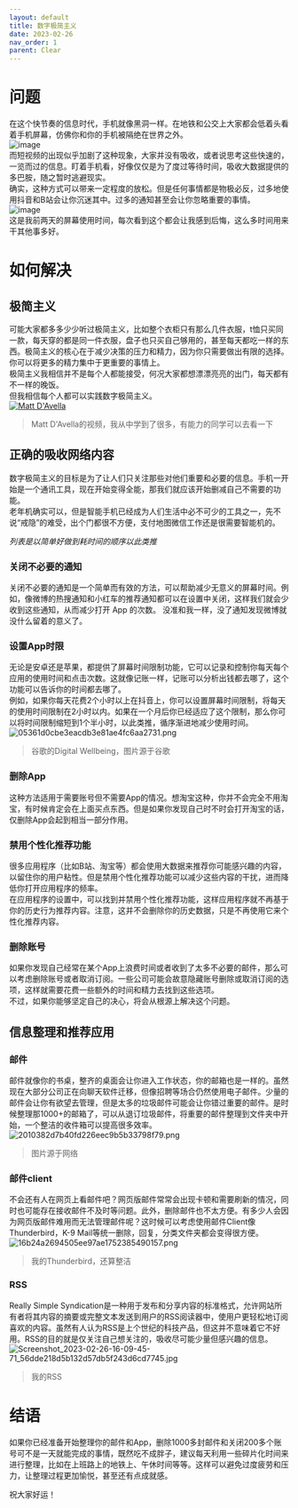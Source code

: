 ```yaml
---
layout: default
title: 数字极简主义
date: 2023-02-26
nav_order: 1
parent: Clear
---
```

# 问题
在这个快节奏的信息时代，手机就像黑洞一样。在地铁和公交上大家都会低着头看着手机屏幕，仿佛你和你的手机被隔绝在世界之外。  
![image](https://user-images.githubusercontent.com/31970387/221438992-aa5f733a-decc-4b3e-bb93-63028d774def.png)  
而短视频的出现似乎加剧了这种现象，大家并没有吸收，或者说思考这些快速的，一览而过的信息。盯着手机看，好像仅仅是为了度过等待时间，吸收大数据提供的多巴胺，随之暂时逃避现实。  
确实，这种方式可以带来一定程度的放松。但是任何事情都是物极必反，过多地使用抖音和B站会让你沉迷其中。过多的通知甚至会让你忽略重要的事情。  
![image](https://user-images.githubusercontent.com/31970387/221439006-7f5885cf-a34e-41fe-906d-d7a2f3446053.png)  
这是我前两天的屏幕使用时间，每次看到这个都会让我感到后悔，这么多时间用来干其他事多好。  

# 如何解决
## 极简主义
可能大家都多多少少听过极简主义，比如整个衣柜只有那么几件衣服，t恤只买同一款，每天穿的都是同一件衣服，盘子也只买自己够用的，甚至每天都吃一样的东西。极简主义的核心在于减少决策的压力和精力，因为你只需要做出有限的选择。你可以将更多的精力集中于更重要的事情上。  
极简主义我相信并不是每个人都能接受，何况大家都想漂漂亮亮的出门，每天都有不一样的晚饭。  
但我相信每个人都可以实践数字极简主义。  
[![Matt D'Avella](https://user-images.githubusercontent.com/31970387/221439036-190e4e70-3f9d-4388-bba2-e54debcadc26.png)](https://youtu.be/8eDcvoTzmRc?t=24)  
> Matt D'Avella的视频，我从中学到了很多，有能力的同学可以去看一下  
  
## 正确的吸收网络内容
数字极简主义的目标是为了让人们只关注那些对他们重要和必要的信息。手机一开始是一个通讯工具，现在开始变得全能，那我们就应该开始删减自己不需要的功能。  
老年机确实可以，但是智能手机已经成为人们生活中必不可少的工具之一，先不说“戒隐”的难受，出个门都很不方便，支付地图微信工作还是很需要智能机的。  
  
*列表是以简单好做到耗时间的顺序以此类推*  
### 关闭不必要的通知
关闭不必要的通知是一个简单而有效的方法，可以帮助减少无意义的屏幕时间。例如，像微博的热搜通知和小红车的推荐通知都可以在设置中关闭，这样我们就会少收到这些通知，从而减少打开 App 的次数。
没准和我一样，没了通知发现微博就没什么留着的意义了。  

### 设置App时限
无论是安卓还是苹果，都提供了屏幕时间限制功能，它可以记录和控制你每天每个应用的使用时间和点击次数。这就像记账一样，记账可以分析出钱都去哪了，这个功能可以告诉你的时间都去哪了。  
例如，如果你每天花费2个小时以上在抖音上，你可以设置屏幕时间限制，将每天的使用时间限制在2小时以内。如果在一个月后你已经适应了这个限制，那么你可以将时间限制缩短到1个半小时，以此类推，循序渐进地减少使用时间。  
![05361d0cbe3eacdb3e81ae4fc6aa2731.png](https://user-images.githubusercontent.com/31970387/221439077-7e86fbe4-bef2-4187-8e0c-9052cc16f2fe.png)  
> 谷歌的Digital Wellbeing，图片源于谷歌  
  
### 删除App
这种方法适用于需要账号但不需要App的情况。想淘宝这种，你并不会完全不用淘宝，有时候肯定会在上面买点东西。但是如果你发现自己时不时会打开淘宝的话，仅删除App会起到相当一部分作用。  
  
### 禁用个性化推荐功能  
很多应用程序（比如B站、淘宝等）都会使用大数据来推荐你可能感兴趣的内容，以留住你的用户粘性。但是禁用个性化推荐功能可以减少这些内容的干扰，进而降低你打开应用程序的频率。  
在应用程序的设置中，可以找到并禁用个性化推荐功能，这样应用程序就不再基于你的历史行为推荐内容。注意，这并不会删除你的历史数据，只是不再使用它来个性化推荐内容。  
  
### 删除账号
如果你发现自己经常在某个App上浪费时间或者收到了太多不必要的邮件，那么可以考虑删除账号或者取消订阅。一些公司可能会故意隐藏账号删除或取消订阅的选项，这样就需要花费一些额外的时间和精力去找到这些选项。  
不过，如果你能够坚定自己的决心，将会从根源上解决这个问题。  

## 信息整理和推荐应用
### 邮件
邮件就像你的书桌，整齐的桌面会让你进入工作状态，你的邮箱也是一样的。虽然现在大部分公司正在向聊天软件迁移，但像招聘等场合仍然使用电子邮件。少量的邮件会让你有欲望去管理，但是太多的垃圾邮件可能会让你错过重要的邮件。是时候整理那1000+的邮箱了，可以从退订垃圾邮件，将重要的邮件整理到文件夹中开始，一个整洁的收件箱可以提高很多效率。  
![2010382d7b40fd226eec9b5b33798f79.png](https://user-images.githubusercontent.com/31970387/221439086-53525ab2-d3a7-477c-855c-169331feb3f2.png)  
> 图片源于网络  
  
### 邮件client
不会还有人在网页上看邮件吧？网页版邮件常常会出现卡顿和需要刷新的情况，同时也可能存在接收邮件不及时等问题。此外，删除邮件也不太方便。有多少人会因为网页版邮件难用而无法管理邮件呢？这时候可以考虑使用邮件Client像Thunderbird，K-9 Mail等统一删除，回复，分类文件夹都会变得很方便。  
![16b24a2694505ee97ae1752385490157.png](https://user-images.githubusercontent.com/31970387/221439105-3388e6f1-480d-4d3b-b425-f64a047bfa26.png)  
> 我的Thunderbird，还算整洁  
  
### RSS
Really Simple Syndication是一种用于发布和分享内容的标准格式，允许网站所有者将其内容的摘要或完整文本发送到用户的RSS阅读器中，使用户更轻松地订阅喜欢的内容。虽然有人认为RSS是上个世纪的科技产品，但这并不意味着它不好用。RSS的目的就是仅关注自己想关注的，吸收尽可能少量但感兴趣的信息。  
![Screenshot_2023-02-26-16-09-45-71_56dde218d5b132d57db5f243d6cd7745.jpg](https://user-images.githubusercontent.com/31970387/221439119-f545304a-d94e-404d-99c4-b6d38b5685e1.png)  
> 我的RSS  
  
# 结语
如果你已经准备开始整理你的邮件和App，删除1000多封邮件和关闭200多个账号可不是一天就能完成的事情，既然吃不成胖子，建议每天利用一些碎片化时间来进行整理，比如在上班路上的地铁上、午休时间等等。这样可以避免过度疲劳和压力，让整理过程更加愉悦，甚至还有点成就感。  
  
祝大家好运！  